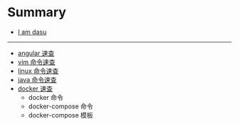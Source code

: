 # Summary

* [I am dasu](README.md)

***

* [angular 速查](angular速查/README.md)
* [vim 命令速查](vim速查/README.md)
* [linux 命令速查](linux速查/README.md)
* [java 命令速查](java速查/README.md)
* [docker 速查](docker速查/README.md)
  * docker 命令
  * docker-compose 命令
  * docker-compose 模板

